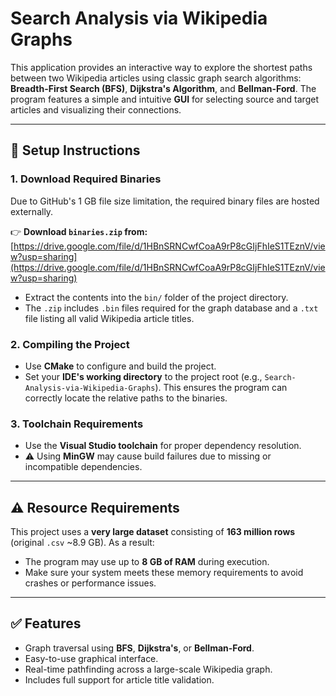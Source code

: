 # **Search Analysis via Wikipedia Graphs**

This application provides an interactive way to explore the shortest paths between two Wikipedia articles using classic graph search algorithms: **Breadth-First Search (BFS)**, **Dijkstra's Algorithm**, and **Bellman-Ford**. The program features a simple and intuitive **GUI** for selecting source and target articles and visualizing their connections.

---

## 🔧 **Setup Instructions**

### 1. **Download Required Binaries**

Due to GitHub's 1 GB file size limitation, the required binary files are hosted externally.

👉 **Download `binaries.zip` from:**
[https://drive.google.com/file/d/1HBnSRNCwfCoaA9rP8cGIjFhIeS1TEznV/view?usp=sharing](https://drive.google.com/file/d/1HBnSRNCwfCoaA9rP8cGIjFhIeS1TEznV/view?usp=sharing)

* Extract the contents into the `bin/` folder of the project directory.
* The `.zip` includes `.bin` files required for the graph database and a `.txt` file listing all valid Wikipedia article titles.

### 2. **Compiling the Project**

* Use **CMake** to configure and build the project.
* Set your **IDE's working directory** to the project root (e.g., `Search-Analysis-via-Wikipedia-Graphs`).
  This ensures the program can correctly locate the relative paths to the binaries.

### 3. **Toolchain Requirements**

* Use the **Visual Studio toolchain** for proper dependency resolution.
* ⚠️ Using **MinGW** may cause build failures due to missing or incompatible dependencies.

---

## ⚠️ **Resource Requirements**

This project uses a **very large dataset** consisting of **163 million rows** (original `.csv` \~8.9 GB). As a result:

* The program may use up to **8 GB of RAM** during execution.
* Make sure your system meets these memory requirements to avoid crashes or performance issues.

---

## ✅ **Features**

* Graph traversal using **BFS**, **Dijkstra's**, or **Bellman-Ford**.
* Easy-to-use graphical interface.
* Real-time pathfinding across a large-scale Wikipedia graph.
* Includes full support for article title validation.